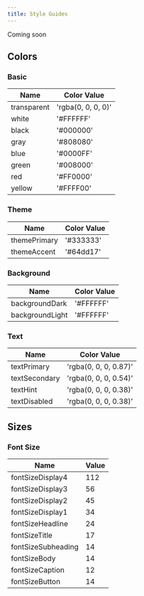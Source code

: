 ```yaml
---
title: Style Guides
---
```

Coming soon

## Colors

### Basic

Name | Color Value
--- | ---
transparent | 'rgba(0, 0, 0, 0)'
white | '#FFFFFF'
black | '#000000'
gray | '#808080'
blue | '#0000FF'
green | '#008000'
red | '#FF0000'
yellow | '#FFFF00'

### Theme

Name | Color Value
--- | ---
themePrimary | '#333333'
themeAccent | '#64dd17'

### Background

Name | Color Value
--- | ---
backgroundDark | '#FFFFFF'
backgroundLight | '#FFFFFF'

### Text

Name | Color Value
--- | ---
textPrimary | 'rgba(0, 0, 0, 0.87)'
textSecondary | 'rgba(0, 0, 0, 0.54)'
textHint | 'rgba(0, 0, 0, 0.38)'
textDisabled | 'rgba(0, 0, 0, 0.38)'

## Sizes

### Font Size

Name | Value
--- | ---
fontSizeDisplay4 | 112
fontSizeDisplay3 | 56
fontSizeDisplay2 | 45
fontSizeDisplay1 | 34
fontSizeHeadline | 24
fontSizeTitle | 17
fontSizeSubheading | 14
fontSizeBody | 14
fontSizeCaption | 12
fontSizeButton | 14
